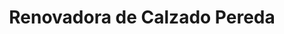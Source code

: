 ---
title: "Renovadora de Calzado Pereda"
url: /nuevo-chimbote/renovadora-de-calzado-pereda/
shop: Schuhe
---